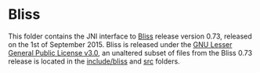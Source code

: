# Bliss
This folder contains the JNI interface to [Bliss](http://www.tcs.hut.fi/Software/bliss/) release version 0.73, released on the 1st of September 2015. Bliss is released under the [GNU Lesser General Public License v3.0](https://www.gnu.org/licenses/lgpl-3.0.en.html), an unaltered subset of files from the Bliss 0.73 release is located in the [include/bliss](include/bliss) and [src](src) folders.